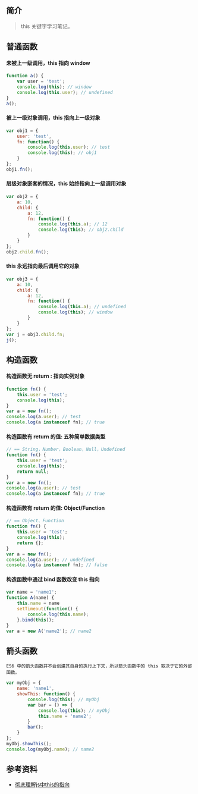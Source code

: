 ## 简介

> this 关键字学习笔记。

## 普通函数

#### 未被上一级调用，this 指向 window

```js
function a() {
    var user = 'test';
    console.log(this); // window
    console.log(this.user); // undefined
}
a();
```

#### 被上一级对象调用，this 指向上一级对象

```js
var obj1 = {
    user: 'test',
    fn: function() {
        console.log(this.user); // test
        console.log(this); // obj1
    }
};
obj1.fn();
```

#### 层级对象嵌套的情况，this 始终指向上一级调用对象

```js
var obj2 = {
    a: 10,
    child: {
        a: 12,
        fn: function() {
            console.log(this.a); // 12
            console.log(this); // obj2.child
        }
    }
};
obj2.child.fn();
```

#### this 永远指向最后调用它的对象

```js
var obj3 = {
    a: 10,
    child: {
        a: 12,
        fn: function() {
            console.log(this.a); // undefined
            console.log(this); // window
        }
    }
};
var j = obj3.child.fn;
j();
```

## 构造函数

#### 构造函数无 return : 指向实例对象

```js
function fn() {
    this.user = 'test';
    console.log(this);
}
var a = new fn();
console.log(a.user); // test
console.log(a instanceof fn); // true
```

#### 构造函数有 return 的值: 五种简单数据类型

```js
// == String，Number，Boolean，Null，Undefined
function fn() {
    this.user = 'test';
    console.log(this);
    return null;
}
var a = new fn();
console.log(a.user); // test
console.log(a instanceof fn); // true
```

#### 构造函数有 return 的值: Object/Function

```js
// == Object、Function
function fn() {
    this.user = 'test';
    console.log(this);
    return {};
}
var a = new fn();
console.log(a.user); // undefined
console.log(a instanceof fn); // false
```

#### 构造函数中通过 bind 函数改变 this 指向

```js
var name = 'name1';
function A(name) {
    this.name = name
    setTimeout(function() {
        console.log(this.name);
    }.bind(this));
}
var a = new A('name2'); // name2
```

## 箭头函数

```text
ES6 中的箭头函数并不会创建其自身的执行上下文，所以箭头函数中的 this 取决于它的外部函数。
```

```js
var myObj = {
    name: 'name1', 
    showThis: function() {
        console.log(this); // myObj
        var bar = () => {
            console.log(this); // myObj
            this.name = 'name2';
        }
        bar();
    }
};
myObj.showThis();
console.log(myObj.name); // name2
```

## 参考资料

- [彻底理解js中this的指向](https://mp.weixin.qq.com/s/KtIujq2Iq3YTHvWevJw8Cg)
